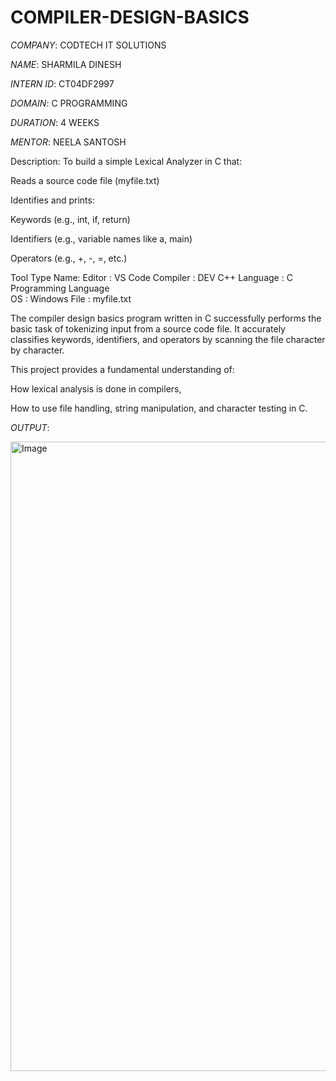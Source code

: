 # COMPILER-DESIGN-BASICS

*COMPANY*: CODTECH IT SOLUTIONS

*NAME*: SHARMILA DINESH

*INTERN ID*: CT04DF2997

*DOMAIN*: C PROGRAMMING

*DURATION*: 4 WEEKS

*MENTOR*: NEELA SANTOSH

Description:
To build a simple Lexical Analyzer in C that:

Reads a source code file (myfile.txt)

Identifies and prints:

Keywords (e.g., int, if, return)

Identifiers (e.g., variable names like a, main)

Operators (e.g., +, -, =, etc.)

Tool Type	Name: 
Editor   : VS Code 
Compiler : DEV C++
Language : C Programming Language	
OS	     : Windows 
File	   : myfile.txt

The compiler design basics program written in C successfully performs the basic task of tokenizing input from a source code file. It accurately classifies keywords, identifiers, and operators by scanning the file character by character.

This project provides a fundamental understanding of:

How lexical analysis is done in compilers,

How to use file handling, string manipulation, and character testing in C.

*OUTPUT*: 

<img width="1920" height="1007" alt="Image" src="https://github.com/user-attachments/assets/a8d5a07f-af70-4714-84b9-05b39f8b39ed" />
